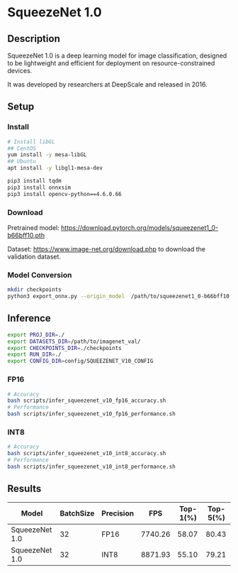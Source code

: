 # SqueezeNet 1.0

## Description

SqueezeNet 1.0 is a deep learning model for image classification, designed to be lightweight and efficient for deployment on resource-constrained devices.

It was developed by researchers at DeepScale and released in 2016.

## Setup

### Install

```bash
# Install libGL
## CentOS
yum install -y mesa-libGL
## Ubuntu
apt install -y libgl1-mesa-dev

pip3 install tqdm
pip3 install onnxsim
pip3 install opencv-python==4.6.0.66
```

### Download

Pretrained model: <https://download.pytorch.org/models/squeezenet1_0-b66bff10.pth>

Dataset: <https://www.image-net.org/download.php> to download the validation dataset.

### Model Conversion

```bash
mkdir checkpoints 
python3 export_onnx.py --origin_model  /path/to/squeezenet1_0-b66bff10.pth --output_model checkpoints/squeezenetv10.onnx
```

## Inference

```bash
export PROJ_DIR=./
export DATASETS_DIR=/path/to/imagenet_val/
export CHECKPOINTS_DIR=./checkpoints
export RUN_DIR=./
export CONFIG_DIR=config/SQUEEZENET_V10_CONFIG
```

### FP16

```bash
# Accuracy
bash scripts/infer_squeezenet_v10_fp16_accuracy.sh
# Performance
bash scripts/infer_squeezenet_v10_fp16_performance.sh
```

### INT8

```bash
# Accuracy
bash scripts/infer_squeezenet_v10_int8_accuracy.sh
# Performance
bash scripts/infer_squeezenet_v10_int8_performance.sh
```

## Results

Model          |BatchSize  |Precision |FPS      |Top-1(%)  |Top-5(%)
---------------|-----------|----------|---------|----------|--------
SqueezeNet 1.0 |    32     |   FP16   | 7740.26 |  58.07   | 80.43
SqueezeNet 1.0 |    32     |   INT8   | 8871.93 |  55.10   | 79.21
